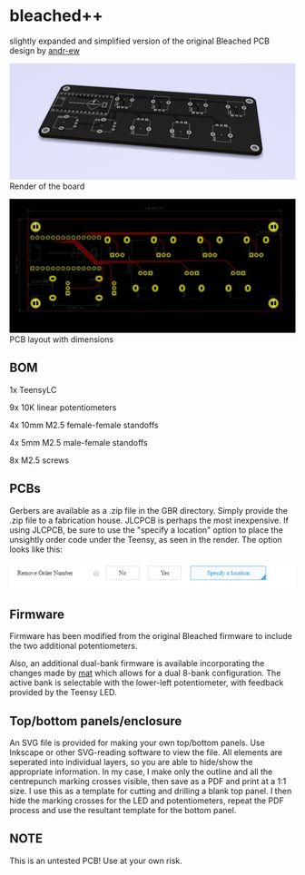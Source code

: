 # bleached++
slightly expanded and simplified version of the original Bleached PCB design by [andr-ew](https://github.com/andr-ew/bleached)


![alt text](pics/bleached++brd.jpg?raw=true)
Render of the board


![alt text](pics/bleached++.jpg?raw=true)
PCB layout with dimensions


## BOM

1x TeensyLC

9x 10K linear potentiometers

4x 10mm M2.5 female-female standoffs

4x 5mm M2.5 male-female standoffs

8x M2.5 screws

## PCBs

Gerbers are available as a .zip file in the GBR directory.  Simply provide the .zip file to a fabrication house.  JLCPCB is perhaps the most inexpensive.  If using JLCPCB, be sure to use the "specify a location" option to place the unsightly order code under the Teensy, as seen in the render.  The option looks like this:

![alt text](pics/removeorderno.jpg?raw=true)

## Firmware

Firmware has been modified from the original Bleached firmware to include the two additional potentiometers.

Also, an additional dual-bank firmware is available incorporating the changes made by [mat](https://github.com/justmat/) which allows for a dual 8-bank configuration.  The active bank is selectable with the lower-left potentiometer, with feedback provided by the Teensy LED.

## Top/bottom panels/enclosure

An SVG file is provided for making your own top/bottom panels.  Use Inkscape or other SVG-reading software to view the file.  All elements are seperated into individual layers, so you are able to hide/show the appropriate information.  In my case, I make only the outline and all the centrepunch marking crosses visible, then save as a PDF and print at a 1:1 size. I use this as a template for cutting and drilling a blank top panel.  I then hide the marking crosses for the LED and potentiometers, repeat the PDF process and use the resultant template for the bottom panel.

## NOTE

This is an untested PCB!  Use at your own risk.

